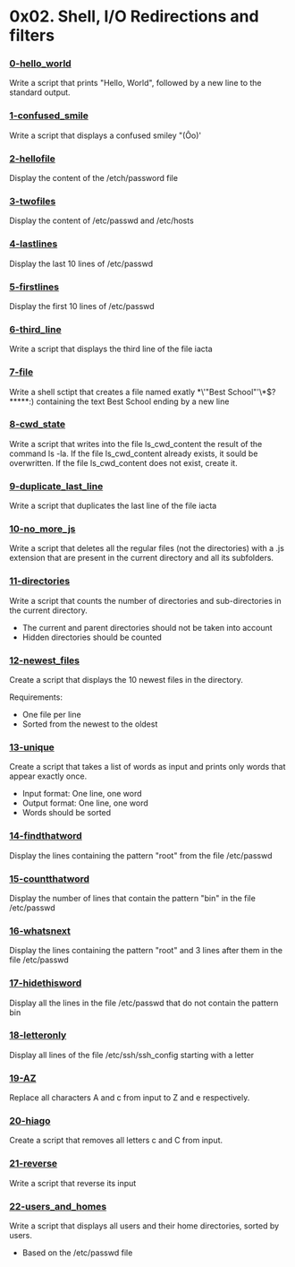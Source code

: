 # 0x02. Shell, I/O Redirections and filters

### [0-hello_world](https://github.com/MrGiddy/alx-system_engineering-devops/blob/main/0x02-shell_redirections/0-hello_world)
Write a script that prints "Hello, World", followed by a new line to the standard output.

### [1-confused_smile](https://github.com/MrGiddy/alx-system_engineering-devops/blob/main/0x02-shell_redirections/1-confused_smiley)
Write a script that displays a confused smiley "(Ôo)'

### [2-hellofile](https://github.com/MrGiddy/alx-system_engineering-devops/blob/main/0x02-shell_redirections/2-hellofile)
Display the content of the /etch/password file

### [3-twofiles](https://github.com/MrGiddy/alx-system_engineering-devops/blob/main/0x02-shell_redirections/3-twofiles)
Display the content of /etc/passwd and /etc/hosts

### [4-lastlines](https://github.com/MrGiddy/alx-system_engineering-devops/blob/main/0x02-shell_redirections/4-lastlines)
Display the last 10 lines of /etc/passwd

### [5-firstlines](https://github.com/MrGiddy/alx-system_engineering-devops/blob/main/0x02-shell_redirections/5-firstlines)
Display the first 10 lines of /etc/passwd

### [6-third_line](https://github.com/MrGiddy/alx-system_engineering-devops/blob/main/0x02-shell_redirections/6-third_line)
Write a script that displays the third line of the file iacta

### [7-file](https://github.com/MrGiddy/alx-system_engineering-devops/blob/main/0x02-shell_redirections/7-file)
Write a shell sctipt that creates a file named exatly \*\\'"Best School"\'\\*$\?\*\*\*\*\*:) containing the text Best School ending by a new line

### [8-cwd_state](https://github.com/MrGiddy/alx-system_engineering-devops/blob/main/0x02-shell_redirections/8-cwd_state)
Write a script that writes into the file ls_cwd_content the result of the command ls -la. If the file ls_cwd_content already exists, it sould be overwritten. If the file ls_cwd_content does not exist, create it.

### [9-duplicate_last_line](https://github.com/MrGiddy/alx-system_engineering-devops/blob/main/0x02-shell_redirections/9-duplicate_last_line)
Write a script that duplicates the last line of the file iacta

### [10-no_more_js](https://github.com/MrGiddy/alx-system_engineering-devops/blob/main/0x02-shell_redirections/10-no_more_js)
Write a script that deletes all the regular files (not the directories) with a .js extension that are present in the current directory and all its subfolders.

### [11-directories](https://github.com/MrGiddy/alx-system_engineering-devops/blob/main/0x02-shell_redirections/11-directories)
Write a script that counts the number of directories and sub-directories in the current directory.
* The current and parent directories should not be taken into account
* Hidden directories should be counted

### [12-newest_files](https://github.com/MrGiddy/alx-system_engineering-devops/blob/main/0x02-shell_redirections/12-newestfiles)
Create a script that displays the 10 newest files in the directory.

Requirements:
* One file per line
* Sorted from the newest to the oldest

### [13-unique](https://github.com/MrGiddy/alx-system_engineering-devops/blob/main/0x02-shell_redirections/13-unique)
Create a script that takes a list of words as input and prints only words that appear exactly once.
* Input format: One line, one word
* Output format: One line, one word
* Words should be sorted

### [14-findthatword](https://github.com/MrGiddy/alx-system_engineering-devops/blob/main/0x02-shell_redirections/14-findthatword)
Display the lines containing the pattern "root" from the file /etc/passwd

### [15-countthatword](https://github.com/MrGiddy/alx-system_engineering-devops/blob/main/0x02-shell_redirections/15-countthatword)
Display the number of lines that contain the pattern "bin" in the file /etc/passwd

### [16-whatsnext](https://github.com/MrGiddy/alx-system_engineering-devops/blob/main/0x02-shell_redirections/16-whatsnext)
Display the lines containing the pattern "root" and 3 lines after them in the file /etc/passwd

### [17-hidethisword](https://github.com/MrGiddy/alx-system_engineering-devops/blob/main/0x02-shell_redirections/17-hidethisword)
Display all the lines in the file /etc/passwd that do not contain the pattern bin

### [18-letteronly](https://github.com/MrGiddy/alx-system_engineering-devops/blob/main/0x02-shell_redirections/18-letteronly)
Display all lines of the file /etc/ssh/ssh_config starting with a letter

### [19-AZ](https://github.com/MrGiddy/alx-system_engineering-devops/blob/main/0x02-shell_redirections/19-AZ)
Replace all characters A and c from input to Z and e respectively.

### [20-hiago](https://github.com/MrGiddy/alx-system_engineering-devops/blob/main/0x02-shell_redirections/20-hiago)
Create a script that removes all letters c and C from input.

### [21-reverse](https://github.com/MrGiddy/alx-system_engineering-devops/blob/main/0x02-shell_redirections/21-reverse)
Write a script that reverse its input

### [22-users_and_homes](https://github.com/MrGiddy/alx-system_engineering-devops/blob/main/0x02-shell_redirections/22-users_and_homes)
Write a script that displays all users and their home directories, sorted by users.
* Based on the /etc/passwd file

